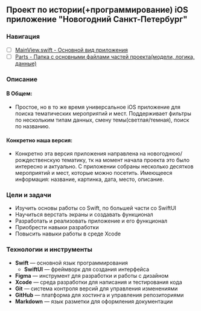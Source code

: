 ## Проект по истории(+программирование) iOS приложение "Новогодний Санкт-Петербург"




### Навигация
- [ ] [MainView.swift - Основной вид приложения](NewYearSPB/MainView.swift)
- [ ] [Parts - Папка с основными файлами частей проекта(модели, логика, данные)](NewYearSPB/Parts)

### Описание
#### В Общем:
- Простое, но в то же время универсальное iOS приложение для поиска тематических мероприятий и мест. Поддерживает фильтры по нескольким типам данных, смену темы(светлая/темная), поиск по названию.

#### Конкретно наша версия: 
- Конкретно эта версия приложения направлена на новогоднюю/рождественскую тематику, тк на момент начала проекта это было интересно и актуально. С приложении собраны несколько десятков мероприятий и мест, которые можно посетить. Имеющееся информация: название, картинка, дата, место, описание.

### Цели и задачи

- Изучить основы работы со Swift, по большей части со SwiftUI
- Научиться верстать экраны и создавать функционал
- Разработать и реализовать приложение и его функционал
- Приобрести навыки разработки
- Повысить навыки работы в среде Xcode

### Технологии и инструменты

- **Swift** — основной язык программирования
  - **SwiftUI** — фреймворк для создания интерфейса
- **Figma** — инструмент для разработки и работы с дизайном
- **Xcode** — среда разработки для написания и тестирования кода
- **Git** — система контроля версий для управления изменениями
- **GitHub** — платформа для хостинга и управления репозиториями
- **Markdown** — язык разметки для оформления документации

